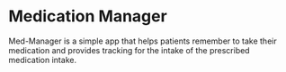 # Medication Manager

Med-Manager is a simple app that helps patients remember  to take their medication and provides tracking for the intake of the prescribed medication intake.
